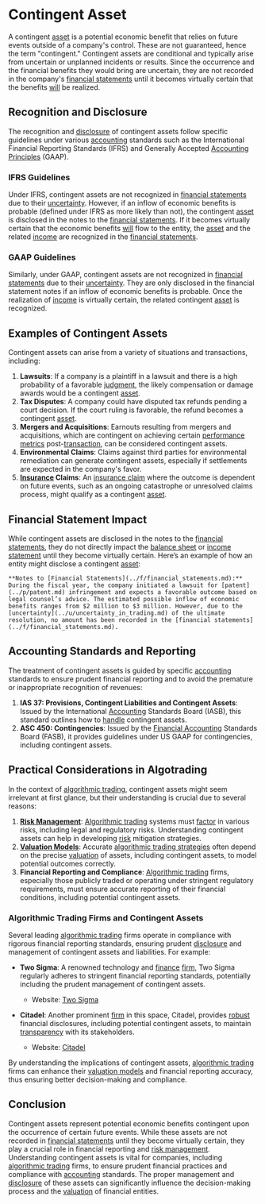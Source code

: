 # Contingent Asset

A contingent [asset](../a/asset.md) is a potential economic benefit that relies on future events outside of a company's control. These are not guaranteed, hence the term "contingent." Contingent assets are conditional and typically arise from uncertain or unplanned incidents or results. Since the occurrence and the financial benefits they would bring are uncertain, they are not recorded in the company's [financial statements](../f/financial_statements.md) until it becomes virtually certain that the benefits [will](../w/will.md) be realized. 

## Recognition and Disclosure

The recognition and [disclosure](../d/disclosure.md) of contingent assets follow specific guidelines under various [accounting](../a/accounting.md) standards such as the International Financial Reporting Standards (IFRS) and Generally Accepted [Accounting Principles](../a/accounting_principles.md) (GAAP). 

### IFRS Guidelines

Under IFRS, contingent assets are not recognized in [financial statements](../f/financial_statements.md) due to their [uncertainty](../u/uncertainty_in_trading.md). However, if an inflow of economic benefits is probable (defined under IFRS as more likely than not), the contingent [asset](../a/asset.md) is disclosed in the notes to the [financial statements](../f/financial_statements.md). If it becomes virtually certain that the economic benefits [will](../w/will.md) flow to the entity, the [asset](../a/asset.md) and the related [income](../i/income.md) are recognized in the [financial statements](../f/financial_statements.md).

### GAAP Guidelines

Similarly, under GAAP, contingent assets are not recognized in [financial statements](../f/financial_statements.md) due to their [uncertainty](../u/uncertainty_in_trading.md). They are only disclosed in the financial statement notes if an inflow of economic benefits is probable. Once the realization of [income](../i/income.md) is virtually certain, the related contingent [asset](../a/asset.md) is recognized.

## Examples of Contingent Assets

Contingent assets can arise from a variety of situations and transactions, including:

1. **Lawsuits**: If a company is a plaintiff in a lawsuit and there is a high probability of a favorable [judgment](../j/judgment.md), the likely compensation or damage awards would be a contingent [asset](../a/asset.md).
2. **Tax Disputes**: A company could have disputed tax refunds pending a court decision. If the court ruling is favorable, the refund becomes a contingent [asset](../a/asset.md).
3. **Mergers and Acquisitions**: Earnouts resulting from mergers and acquisitions, which are contingent on achieving certain [performance metrics](../p/performance_metrics.md) post-[transaction](../t/transaction.md), can be considered contingent assets.
4. **Environmental Claims**: Claims against third parties for environmental remediation can generate contingent assets, especially if settlements are expected in the company's favor.
5. **[Insurance](../i/insurance.md) Claims**: An [insurance claim](../i/insurance_claim.md) where the outcome is dependent on future events, such as an ongoing catastrophe or unresolved claims process, might qualify as a contingent [asset](../a/asset.md).

## Financial Statement Impact

While contingent assets are disclosed in the notes to the [financial statements](../f/financial_statements.md), they do not directly impact the [balance sheet](../b/balance_sheet.md) or [income statement](../i/income_statement.md) until they become virtually certain. Here’s an example of how an entity might disclose a contingent [asset](../a/asset.md):

```
**Notes to [Financial Statements](../f/financial_statements.md):**
During the fiscal year, the company initiated a lawsuit for [patent](../p/patent.md) infringement and expects a favorable outcome based on legal counsel’s advice. The estimated possible inflow of economic benefits ranges from $2 million to $3 million. However, due to the [uncertainty](../u/uncertainty_in_trading.md) of the ultimate resolution, no amount has been recorded in the [financial statements](../f/financial_statements.md).
```

## Accounting Standards and Reporting

The treatment of contingent assets is guided by specific [accounting](../a/accounting.md) standards to ensure prudent financial reporting and to avoid the premature or inappropriate recognition of revenues:

1. **IAS 37: Provisions, Contingent Liabilities and Contingent Assets**: Issued by the International [Accounting](../a/accounting.md) Standards Board (IASB), this standard outlines how to [handle](../h/handle.md) contingent assets.
2. **ASC 450: Contingencies**: Issued by the [Financial Accounting](../f/financial_accounting.md) Standards Board (FASB), it provides guidelines under US GAAP for contingencies, including contingent assets.

## Practical Considerations in Algotrading

In the context of [algorithmic trading](../a/accountability.md), contingent assets might seem irrelevant at first glance, but their understanding is crucial due to several reasons:

1. **[Risk Management](../r/risk_management.md)**: [Algorithmic trading](../a/accountability.md) systems must [factor](../f/factor.md) in various risks, including legal and regulatory risks. Understanding contingent assets can help in developing [risk](../r/risk.md) mitigation strategies.
2. **[Valuation Models](../v/valuation_models.md)**: Accurate [algorithmic trading strategies](../a/algorithmic_trading_strategies.md) often depend on the precise [valuation](../v/valuation.md) of assets, including contingent assets, to model potential outcomes correctly.
3. **Financial Reporting and Compliance**: [Algorithmic trading](../a/accountability.md) firms, especially those publicly traded or operating under stringent regulatory requirements, must ensure accurate reporting of their financial conditions, including potential contingent assets.

### Algorithmic Trading Firms and Contingent Assets

Several leading [algorithmic trading](../a/accountability.md) firms operate in compliance with rigorous financial reporting standards, ensuring prudent [disclosure](../d/disclosure.md) and management of contingent assets and liabilities. For example:

- **Two Sigma**: A renowned technology and [finance](../f/finance.md) [firm](../f/firm.md), Two Sigma regularly adheres to stringent financial reporting standards, potentially including the prudent management of contingent assets.
  - Website: [Two Sigma](https://www.twosigma.com)

- **Citadel**: Another prominent [firm](../f/firm.md) in this space, Citadel, provides [robust](../r/robust.md) financial disclosures, including potential contingent assets, to maintain [transparency](../t/transparency.md) with its stakeholders.
  - Website: [Citadel](https://www.citadel.com)

By understanding the implications of contingent assets, [algorithmic trading](../a/accountability.md) firms can enhance their [valuation models](../v/valuation_models.md) and financial reporting accuracy, thus ensuring better decision-making and compliance.

## Conclusion

Contingent assets represent potential economic benefits contingent upon the occurrence of certain future events. While these assets are not recorded in [financial statements](../f/financial_statements.md) until they become virtually certain, they play a crucial role in financial reporting and [risk management](../r/risk_management.md). Understanding contingent assets is vital for companies, including [algorithmic trading](../a/accountability.md) firms, to ensure prudent financial practices and compliance with [accounting](../a/accounting.md) standards. The proper management and [disclosure](../d/disclosure.md) of these assets can significantly influence the decision-making process and the [valuation](../v/valuation.md) of financial entities.